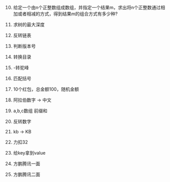 10. 给定一个由n个正整数组成数组，并指定一个结果m，求出将n个正整数通过相加或者相减的方式，得到结果m的组合方式有多少种?

11. 求树的最大深度

12. 反转链表

13. 判断版本号

14. 转换目录

15. -转驼峰

16. 匹配括号

17. 10个红包，总金额100，随机金额

18. 阿拉伯数字 -> 中文

22. a,b,c数组 前缀和

23. 反转数字

24. kb -> KB

25. 力扣32

30. 给key拿到value

31. 方鹏腾讯一面

32. 方鹏腾讯二面